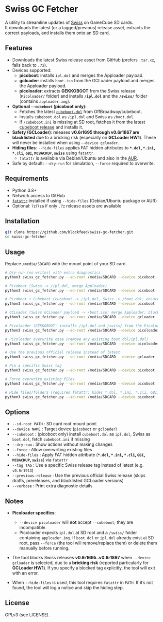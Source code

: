 # Swiss GC Fetcher

A utility to streamline updates of [Swiss](https://github.com/emukidid/swiss-gc) on GameCube SD cards.  
It downloads the latest (or a tagged/previous) release asset, extracts the correct payloads, and installs them onto an SD card.

## Features

- Downloads the latest Swiss release asset from GitHub (prefers `.tar.xz`, falls back to `.7z`).
- Devices supported:
  - **picoboot**: installs `ipl.dol` and merges the Apploader payload.
  - **gcloader**: installs `boot.iso` from the GCLoader payload and merges the Apploader payload.
  - **picoloader**: extracts **GEKKOBOOT** from the Swiss release (`Picoloader/` folder) and installs **`/ipl.dol`** and the **`/swiss/`** folder (contains `apploader.img`).
- **Optional `--cubeboot` (picoboot only)**:
  - Fetches the latest [`cubeboot.dol`](https://github.com/OffBroadway/cubeboot) from OffBroadway/cubeboot.
  - Installs `cubeboot.dol` as `/ipl.dol` and Swiss as `/boot.dol`.
  - If `/cubeboot.ini` is missing at SD root, fetches it from the latest [cubeboot release](https://github.com/OffBroadway/cubeboot/releases) and installs it.
- **Safety (GCLoader)**: releases **v0.6r1695 through v0.6r1867 are blacklisted** due to a bricking risk (especially on **GCLoader HW1**). These will never be installed when using `--device gcloader`.
- **Hiding files**: `--hide-files` applies FAT hidden attributes to **`*.dol`, `*.ini`, `*.cli`, `GBI`, `MCBACKUP`, `swiss`** using [`fatattr`](https://tracker.debian.org/pkg/fatattr).  
  - `fatattr` is available via Debian/Ubuntu and also in the [AUR](https://aur.archlinux.org/packages/fatattr).
- Safe by default: `--dry-run` for simulation, `--force` required to overwrite.

## Requirements

- Python 3.8+
- Network access to GitHub
- [`fatattr`](https://tracker.debian.org/pkg/fatattr) installed if using `--hide-files` (Debian/Ubuntu package or AUR)
- Optional: `7z`/`7za` if only `.7z` release assets are available

## Installation

```bash
git clone https://github.com/blockfeed/swiss-gc-fetcher.git
cd swiss-gc-fetcher
```

## Usage

Replace `/media/SDCARD` with the mount point of your SD card.

```bash
# Dry-run (no writes) with extra diagnostics
python3 swiss_gc_fetcher.py --sd-root /media/SDCARD --device picoboot --dry-run --verbose

# Picoboot (Swiss -> /ipl.dol, merge Apploader)
python3 swiss_gc_fetcher.py --sd-root /media/SDCARD --device picoboot

# Picoboot + Cubeboot (cubeboot -> /ipl.dol, Swiss -> /boot.dol; ensure /cubeboot.ini exists)
python3 swiss_gc_fetcher.py --sd-root /media/SDCARD --device picoboot --cubeboot

# GCLoader (Swiss GCLoader payload -> /boot.iso; merge Apploader; blocks risky revisions)
python3 swiss_gc_fetcher.py --sd-root /media/SDCARD --device gcloader

# Picoloader (GEKKOBOOT: installs /ipl.dol and /swiss/ from the Picoloader package)
python3 swiss_gc_fetcher.py --sd-root /media/SDCARD --device picoloader

# Picoloader overwrite case (remove any existing boot.dol/ipl.dol)
python3 swiss_gc_fetcher.py --sd-root /media/SDCARD --device picoloader --force

# Use the previous official release instead of latest
python3 swiss_gc_fetcher.py --sd-root /media/SDCARD --device gcloader --previous-release

# Pin a specific Swiss tag
python3 swiss_gc_fetcher.py --sd-root /media/SDCARD --device picoboot --tag v0.6r1913

# Force overwrite existing files
python3 swiss_gc_fetcher.py --sd-root /media/SDCARD --device picoboot --force

# Hide files/folders (requires fatattr; hides *.dol, *.ini, *.cli, GBI, MCBACKUP, swiss)
python3 swiss_gc_fetcher.py --sd-root /media/SDCARD --device picoboot --hide-files
```

## Options

- `--sd-root PATH` : SD card root mount point
- `--device NAME` : Target device (`picoboot` or `gcloader`)
- `--cubeboot` : (picoboot only) install `cubeboot.dol` as `ipl.dol`, Swiss as `boot.dol`, fetch `cubeboot.ini` if missing
- `--dry-run` : Show actions without making changes
- `--force` : Allow overwriting existing files
- `--hide-files` : Apply FAT hidden attribute (**`*.dol`, `*.ini`, `*.cli`, `GBI`, `MCBACKUP`, `swiss`**) via `fatattr`
- `--tag TAG` : Use a specific Swiss release tag instead of latest (e.g. `v0.6r1913`)
- `--previous-release` : Use the previous official Swiss release (skips drafts, prereleases, and blacklisted GCLoader versions)
- `--verbose` : Print extra diagnostic details

## Notes

- **Picoloader specifics**:
  - `--device picoloader` will **not** accept `--cubeboot`; they are incompatible.
  - Picoloader expects `ipl.dol` at SD root and a `/swiss/` folder containing `apploader.img`.
    If `boot.dol` or `ipl.dol` already exist at SD root, pass `--force` (the tool will remove/replace them) or delete them manually before running.

- The tool blocks Swiss releases **v0.6r1695..v0.6r1867** when `--device gcloader` is selected, due to a **bricking risk** (reported particularly for **GCLoader HW1**). If you specify a blocked tag explicitly, the tool will exit with an error.
- When `--hide-files` is used, this tool requires `fatattr` in `PATH`. If it’s not found, the tool will log a notice and skip the hiding step.

## License

GPLv3 (see LICENSE).
